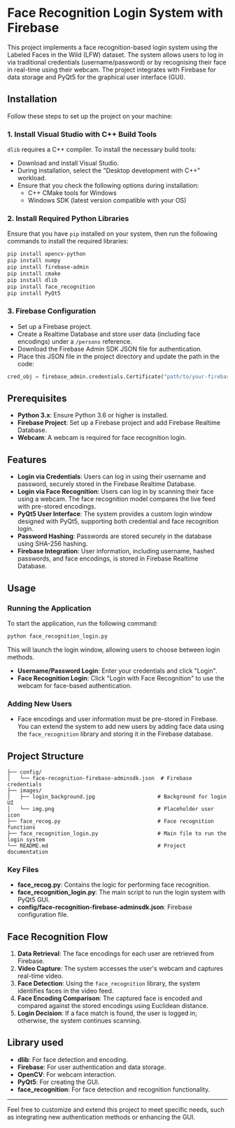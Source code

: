 # Face Recognition Login System with Firebase

This project implements a face recognition-based login system using the Labeled Faces in the Wild \(LFW\) dataset. The system allows users to log in via traditional credentials \(username/password\) or by recognising their face in real-time using their webcam. The project integrates with Firebase for data storage and PyQt5 for the graphical user interface \(GUI\).

## Installation

Follow these steps to set up the project on your machine:

### 1. Install Visual Studio with C++ Build Tools
`dlib` requires a C++ compiler. To install the necessary build tools:
- Download and install Visual Studio.
- During installation, select the "Desktop development with C++" workload.
- Ensure that you check the following options during installation:
  - C++ CMake tools for Windows
  - Windows SDK \(latest version compatible with your OS\)

### 2. Install Required Python Libraries
Ensure that you have `pip` installed on your system, then run the following commands to install the required libraries:

```bash
pip install opencv-python
pip install numpy
pip install firebase-admin
pip install cmake
pip install dlib
pip install face_recognition
pip install PyQt5
```

### 3. Firebase Configuration
- Set up a Firebase project.
- Create a Realtime Database and store user data \(including face encodings\) under a `/persons` reference.
- Download the Firebase Admin SDK JSON file for authentication.
- Place this JSON file in the project directory and update the path in the code:
  
```python
cred_obj = firebase_admin.credentials.Certificate("path/to/your-firebase-adminsdk.json")
```

## Prerequisites
- **Python 3.x**: Ensure Python 3.6 or higher is installed.
- **Firebase Project**: Set up a Firebase project and add Firebase Realtime Database.
- **Webcam**: A webcam is required for face recognition login.

## Features
- **Login via Credentials**: Users can log in using their username and password, securely stored in the Firebase Realtime Database.
- **Login via Face Recognition**: Users can log in by scanning their face using a webcam. The face recognition model compares the live feed with pre-stored encodings.
- **PyQt5 User Interface**: The system provides a custom login window designed with PyQt5, supporting both credential and face recognition login.
- **Password Hashing**: Passwords are stored securely in the database using SHA-256 hashing.
- **Firebase Integration**: User information, including username, hashed passwords, and face encodings, is stored in Firebase Realtime Database.

## Usage

### Running the Application
To start the application, run the following command:

```bash
python face_recognition_login.py
```

This will launch the login window, allowing users to choose between login methods.

- **Username/Password Login**: Enter your credentials and click "Login".
- **Face Recognition Login**: Click "Login with Face Recognition" to use the webcam for face-based authentication.

### Adding New Users
- Face encodings and user information must be pre-stored in Firebase. You can extend the system to add new users by adding face data using the `face_recognition` library and storing it in the Firebase database.

## Project Structure

```plaintext
├── config/
│   └── face-recognition-firebase-adminsdk.json  # Firebase credentials
├── images/
│   ├── login_background.jpg                    # Background for login UI
│   └── img.png                                 # Placeholder user icon
├── face_recog.py                               # Face recognition functions
├── face_recognition_login.py                   # Main file to run the login system
└── README.md                                   # Project documentation
```

### Key Files
- **face_recog.py**: Contains the logic for performing face recognition.
- **face_recognition_login.py**: The main script to run the login system with PyQt5 GUI.
- **config/face-recognition-firebase-adminsdk.json**: Firebase configuration file.

## Face Recognition Flow

1. **Data Retrieval**: The face encodings for each user are retrieved from Firebase.
2. **Video Capture**: The system accesses the user's webcam and captures real-time video.
3. **Face Detection**: Using the `face_recognition` library, the system identifies faces in the video feed.
4. **Face Encoding Comparison**: The captured face is encoded and compared against the stored encodings using Euclidean distance.
5. **Login Decision**: If a face match is found, the user is logged in; otherwise, the system continues scanning.

## Library used

- **dlib**: For face detection and encoding.
- **Firebase**: For user authentication and data storage.
- **OpenCV**: For webcam interaction.
- **PyQt5**: For creating the GUI.
- **face_recognition**: For face detection and recognition functionality.

---

Feel free to customize and extend this project to meet specific needs, such as integrating new authentication methods or enhancing the GUI.
